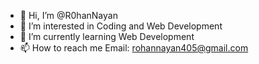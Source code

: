 - 👋 Hi, I’m @R0hanNayan
- 👀 I’m interested in Coding and Web Development
- 🌱 I’m currently learning Web Development
- 📫 How to reach me Email: rohannayan405@gmail.com

<!---
R0hanNayan/R0hanNayan is a ✨ special ✨ repository because its `README.md` (this file) appears on your GitHub profile.
You can click the Preview link to take a look at your changes.
--->
